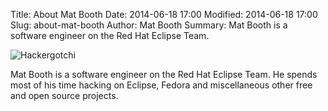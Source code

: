 Title: About Mat Booth
Date: 2014-06-18 17:00
Modified: 2014-06-18 17:00
Slug: about-mat-booth
Author: Mat Booth
Summary: Mat Booth is a software engineer on the Red Hat Eclipse Team.

![Hackergotchi]({filename}/images/hackergotchi-mbooth.png)

Mat Booth is a software engineer on the Red Hat Eclipse Team. He spends most of his time hacking on Eclipse, Fedora and miscellaneous other free and open source projects.
